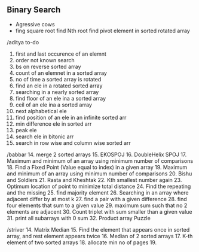 ## Binary Search
- Agressive cows
- fing square root
find Nth root
find pivot element in sorted rotated array

/aditya
to-do
1. first and last occurence of an elemnt
2. order not known search
3. bs on reverse sorted array
4. count of an elemnet in a sorted array
5. no of time a sorted array is rotated
6. find an ele in a rotated sorted array
7. searching in a nearly sorted array
8. find floor of an ele ina a sorted array
9. ceil of an ele ina a sorted array
10. next alphabetical ele
11. find position of an ele in an infinite sorted arr
12. min difference ele in sorted arr
13. peak ele
14. search ele in bitonic arr
15. search in row wise and column wise sorted arr

/babbar
14. merge 2 sorted arrays
15. EKOSPOJ
16. DoubleHelix SPOJ
17. Maximum and minimum of an array using minimum number of comparisons
18. Find a Fixed Point (Value equal to index) in a given array
19. Maximum and minimum of an array using minimum number of comparisons
20. Bishu and Soldiers
21. Rasta and Kheshtak
22. Kth smallest number again
23. Optimum location of point to minimize total distance
24. Find the repeating and the missing
25. find majority element
26. Searching in an array where adjacent differ by at most k
27. find a pair with a given difference
28. find four elements that sum to a given value
29. maximum sum such that no 2 elements are adjacent
30. Count triplet with sum smaller than a given value
31. print all subarrays with 0 sum
32. Product array Puzzle

/striver
14. Matrix Median
15. Find the element that appears once in sorted array, and rest element appears twice
16. Median of 2 sorted arrays
17. K-th element of two sorted arrays
18. allocate min no of pages
19. 
